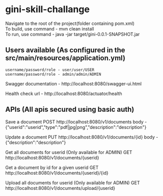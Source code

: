 # gini-skill-challange
Navigate to the root of the project(folder containing pom.xml)<br/>
To build, use command - mvn clean install<br/>
To run, use command - java -jar target/gini-0.0.1-SNAPSHOT.jar<br/>

Users available (As configured in the src/main/resources/application.yml)
------------------------------------------------------------------
	username/password/role - user/user/USER
	username/password/role - admin/admin/ADMIN

Swagger documentation - http://localhost:8080/swagger-ui.html

Health check url - http://localhost:8080/actuator/health

APIs (All apis secured using basic auth)
------------------------------------------------------------------
Save a document
	POST
	http://localhost:8080/v1/documents
	body - {"userid":"userid","type":"pdf|jpg|png","description":"description"}

Update a document
	PUT
	http://localhost:8080/v1/documents/{id}
	body - {"description":"description"}

Get all documents for userid (Only available for ADMIN)
	GET
	http://localhost:8080/v1/documents/{userid}

Get a document by id for a given userid
	GET
	http://localhost:8080/v1/documents/{userid}/{id}

Upload all documents for userid (Only available for ADMIN)
	GET
	http://localhost:8080/v1/documents/upload/{userid}
	

